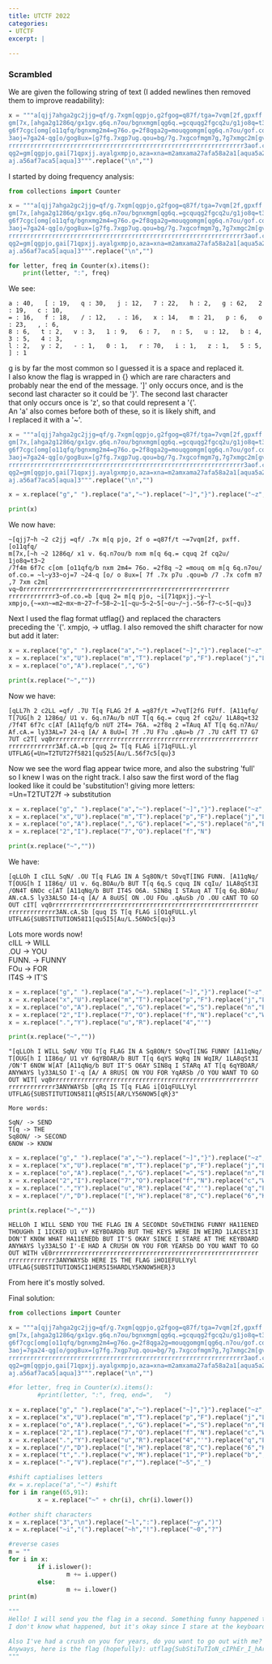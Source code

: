 ```yaml
---
title: UTCTF 2022
categories:
- UTCTF
excerpt: |
  
---
```



### Scrambled

We are given the following string of text (I added newlines then removed them to improve readability):

```python
x = """a[qjj7ahga2gc2jjg=qf/g.7xgm[qgpjo,g2fgog=q87f/tga=7vqm[2f,gpxff.g[o11qfq/
gm[7x,[ahga2g1286q/gx1gv.g6q.n7ou/bgnxmgm[qg6q.=gcquqg2fgcq2u/g1jo8q=t3a2g/7f4m
g6f7cgc[omg[o11qfq/bgnxmg2m4=g76o.g=2f8qga2g=mouqgomgm[qg6q.n7ou/gof.co.=galay3
3aoj=7ga24-qg[o/gog8ux=[g7fg.7xgp7ug.qou=bg/7g.7xgcofmgm7g,7g7xmgc2m[gvqa0rrrrr
rrrrrrrrrrrrrrrrrrrrrrrrrrrrrrrrrrrrrrrrrrrrrrrrrrrrrrrrrrrrrrrrr3aof.co.=bg[qu
qg2=gm[qgpjo,gai[71qpxjj.ayalgxmpjo,aza=xna=m2amxama27afa58a2a1[aqua5a2a5[aoua/
aj.a56af7aca5[aqua]3""".replace("\n","")
```

I started by doing frequency analysis:

```python
from collections import Counter

x = """a[qjj7ahga2gc2jjg=qf/g.7xgm[qgpjo,g2fgog=q87f/tga=7vqm[2f,gpxff.g[o11qfq/
gm[7x,[ahga2g1286q/gx1gv.g6q.n7ou/bgnxmgm[qg6q.=gcquqg2fgcq2u/g1jo8q=t3a2g/7f4m
g6f7cgc[omg[o11qfq/bgnxmg2m4=g76o.g=2f8qga2g=mouqgomgm[qg6q.n7ou/gof.co.=galay3
3aoj=7ga24-qg[o/gog8ux=[g7fg.7xgp7ug.qou=bg/7g.7xgcofmgm7g,7g7xmgc2m[gvqa0rrrrr
rrrrrrrrrrrrrrrrrrrrrrrrrrrrrrrrrrrrrrrrrrrrrrrrrrrrrrrrrrrrrrrrr3aof.co.=bg[qu
qg2=gm[qgpjo,gai[71qpxjj.ayalgxmpjo,aza=xna=m2amxama27afa58a2a1[aqua5a2a5[aoua/
aj.a56af7aca5[aqua]3""".replace("\n","")

for letter, freq in Counter(x).items(): 
    print(letter, ":", freq) 
```

We see:

```
a : 40,   [ : 19,   q : 30,   j : 12,   7 : 22,   h : 2,   g : 62,   2 : 19,   c : 10,   
= : 16,   f : 18,   / : 12,   . : 16,   x : 14,   m : 21,   p : 6,   o : 23,   , : 6,   
8 : 6,   t : 2,   v : 3,   1 : 9,   6 : 7,   n : 5,   u : 12,   b : 4,   3 : 5,   4 : 3,   
l : 2,   y : 2,   - : 1,   0 : 1,   r : 70,   i : 1,   z : 1,   5 : 5,   ] : 1
```

g is by far the most common so I guessed it is a space and replaced it. <br>
I also know the flag is wrapped in {} which are rare characters and <br>
probably near the end of the message. ']' only occurs once, and is the <br>
second last character so it could be '}'. The second last character <br>
that only occurs once is 'z', so that could represent a '{'. <br>
An 'a' also comes before both of these, so it is likely shift, and <br>
I replaced it with a '~'.

```python
x = """a[qjj7ahga2gc2jjg=qf/g.7xgm[qgpjo,g2fgog=q87f/tga=7vqm[2f,gpxff.g[o11qfq/
gm[7x,[ahga2g1286q/gx1gv.g6q.n7ou/bgnxmgm[qg6q.=gcquqg2fgcq2u/g1jo8q=t3a2g/7f4m
g6f7cgc[omg[o11qfq/bgnxmg2m4=g76o.g=2f8qga2g=mouqgomgm[qg6q.n7ou/gof.co.=galay3
3aoj=7ga24-qg[o/gog8ux=[g7fg.7xgp7ug.qou=bg/7g.7xgcofmgm7g,7g7xmgc2m[gvqa0rrrrr
rrrrrrrrrrrrrrrrrrrrrrrrrrrrrrrrrrrrrrrrrrrrrrrrrrrrrrrrrrrrrrrrr3aof.co.=bg[qu
qg2=gm[qgpjo,gai[71qpxjj.ayalgxmpjo,aza=xna=m2amxama27afa58a2a1[aqua5a2a5[aoua/
aj.a56af7aca5[aqua]3""".replace("\n","")

x = x.replace("g"," ").replace("a","~").replace("~]","}").replace("~z","{")

print(x)
```

We now have:

```
~[qjj7~h ~2 c2jj =qf/ .7x m[q pjo, 2f o =q87f/t ~=7vqm[2f, pxff. [o11qfq/ 
m[7x,[~h ~2 1286q/ x1 v. 6q.n7ou/b nxm m[q 6q.= cquq 2f cq2u/ 1jo8q=t3~2 
/7f4m 6f7c c[om [o11qfq/b nxm 2m4= 76o. =2f8q ~2 =mouq om m[q 6q.n7ou/ 
of.co.= ~l~y33~oj=7 ~24-q [o/ o 8ux=[ 7f .7x p7u .qou=b /7 .7x cofm m7 
,7 7xm c2m[ vq~0rrrrrrrrrrrrrrrrrrrrrrrrrrrrrrrrrrrrrrrrrrrrrrrrrrrrrrrrr
rrrrrrrrrrrrr3~of.co.=b [quq 2= m[q pjo, ~i[71qpxjj.~y~l 
xmpjo,{~=xn~=m2~mx~m~27~f~58~2~1[~qu~5~2~5[~ou~/~j.~56~f7~c~5[~qu}3
```

Next I used the flag format utflag{} and replaced the characters <br>
preceding the '{'. xmpjo, -> utflag. I also removed the shift 
character for now but add it later:

```python
x = x.replace("g"," ").replace("a","~").replace("~]","}").replace("~z","{")
x = x.replace("x","U").replace("m","T").replace("p","F").replace("j","L")
x = x.replace("o","A").replace(",","G")

print(x.replace("~",""))
```

Now we have:

```
[qLL7h 2 c2LL =qf/ .7U T[q FLAG 2f A =q87f/t =7vqT[2fG FUff. [A11qfq/ 
T[7UG[h 2 1286q/ U1 v. 6q.n7Au/b nUT T[q 6q.= cquq 2f cq2u/ 1LA8q=t32 
/7f4T 6f7c c[AT [A11qfq/b nUT 2T4= 76A. =2f8q 2 =TAuq AT T[q 6q.n7Au/ 
Af.cA.= ly33AL=7 24-q [A/ A 8uU=[ 7f .7U F7u .qAu=b /7 .7U cAfT T7 G7
7UT c2T[ vq0rrrrrrrrrrrrrrrrrrrrrrrrrrrrrrrrrrrrrrrrrrrrrrrrrrrrrrrrr
rrrrrrrrrrrrr3Af.cA.=b [quq 2= T[q FLAG i[71qFULL.yl 
UTFLAG{=Un=T2TUT27f5821[qu525[Au/L.56f7c5[qu}3
```

Now we see the word flag appear twice more, and also the substring 'full' <br>
so I knew I was on the right track. I also saw the first word of the flag <br>
looked like it could be 'substitution'! giving more letters: <br>
=Un=T2TUT27f -> substitution

```python
x = x.replace("g"," ").replace("a","~").replace("~]","}").replace("~z","{")
x = x.replace("x","U").replace("m","T").replace("p","F").replace("j","L")
x = x.replace("o","A").replace(",","G").replace("=","S").replace("n","B")
x = x.replace("2","I").replace("7","O").replace("f","N")

print(x.replace("~",""))
```

We have:

```
[qLLOh I cILL SqN/ .OU T[q FLAG IN A Sq8ON/t SOvqT[ING FUNN. [A11qNq/ 
T[OUG[h I 1I86q/ U1 v. 6q.BOAu/b BUT T[q 6q.S cquq IN cqIu/ 1LA8qSt3I 
/ON4T 6NOc c[AT [A11qNq/b BUT IT4S O6A. SIN8q I STAuq AT T[q 6q.BOAu/ 
AN.cA.S ly33ALSO I4-q [A/ A 8uUS[ ON .OU FOu .qAuSb /O .OU cANT TO GO 
OUT cIT[ vq0rrrrrrrrrrrrrrrrrrrrrrrrrrrrrrrrrrrrrrrrrrrrrrrrrrrrrrrrr
rrrrrrrrrrrrr3AN.cA.Sb [quq IS T[q FLAG i[O1qFULL.yl 
UTFLAG{SUBSTITUTION58I1[qu5I5[Au/L.56NOc5[qu}3
```

Lots more words now! <br>
cILL -> WILL  <br>
.OU -> YOU  <br>
FUNN. -> FUNNY  <br>
FOu -> FOR  <br>
IT4S -> IT'S  <br>

```python
x = x.replace("g"," ").replace("a","~").replace("~]","}").replace("~z","{")
x = x.replace("x","U").replace("m","T").replace("p","F").replace("j","L")
x = x.replace("o","A").replace(",","G").replace("=","S").replace("n","B")
x = x.replace("2","I").replace("7","O").replace("f","N").replace("c","W")
x = x.replace(".","Y").replace("u","R").replace("4","'")

print(x.replace("~",""))
```

```
"[qLLOh I WILL SqN/ YOU T[q FLAG IN A Sq8ON/t SOvqT[ING FUNNY [A11qNq/ 
T[OUG[h I 1I86q/ U1 vY 6qYBOAR/b BUT T[q 6qYS WqRq IN WqIR/ 1LA8qSt3I 
/ON'T 6NOW W[AT [A11qNq/b BUT IT'S O6AY SIN8q I STARq AT T[q 6qYBOAR/ 
ANYWAYS ly33ALSO I'-q [A/ A 8RUS[ ON YOU FOR YqARSb /O YOU WANT TO GO 
OUT WIT[ vq0rrrrrrrrrrrrrrrrrrrrrrrrrrrrrrrrrrrrrrrrrrrrrrrrrrrrrrrrr
rrrrrrrrrrrrr3ANYWAYSb [qRq IS T[q FLAG i[O1qFULLYyl 
UTFLAG{SUBSTITUTION58I1[qR5I5[AR/LY56NOW5[qR}3"
```

```
More words:

SqN/ -> SEND
T[q -> THE
Sq8ON/ -> SECOND
6NOW -> KNOW
```

```python
x = x.replace("g"," ").replace("a","~").replace("~]","}").replace("~z","{")
x = x.replace("x","U").replace("m","T").replace("p","F").replace("j","L")
x = x.replace("o","A").replace(",","G").replace("=","S").replace("n","B")
x = x.replace("2","I").replace("7","O").replace("f","N").replace("c","W")
x = x.replace(".","Y").replace("u","R").replace("4","'").replace("q","E")
x = x.replace("/","D").replace("[","H").replace("8","C").replace("6","K")

print(x.replace("~",""))
```

```
HELLOh I WILL SEND YOU THE FLAG IN A SECONDt SOvETHING FUNNY HA11ENED 
THOUGHh I 1ICKED U1 vY KEYBOARDb BUT THE KEYS WERE IN WEIRD 1LACESt3I 
DON'T KNOW WHAT HA11ENEDb BUT IT'S OKAY SINCE I STARE AT THE KEYBOARD 
ANYWAYS ly33ALSO I'-E HAD A CRUSH ON YOU FOR YEARSb DO YOU WANT TO GO 
OUT WITH vE0rrrrrrrrrrrrrrrrrrrrrrrrrrrrrrrrrrrrrrrrrrrrrrrrrrrrrrrrr
rrrrrrrrrrrrr3ANYWAYSb HERE IS THE FLAG iHO1EFULLYyl 
UTFLAG{SUBSTITUTION5CI1HER5I5HARDLY5KNOW5HER}3
```

From here it's mostly solved.


Final solution:

```python
from collections import Counter

x = """a[qjj7ahga2gc2jjg=qf/g.7xgm[qgpjo,g2fgog=q87f/tga=7vqm[2f,gpxff.g[o11qfq/
gm[7x,[ahga2g1286q/gx1gv.g6q.n7ou/bgnxmgm[qg6q.=gcquqg2fgcq2u/g1jo8q=t3a2g/7f4m
g6f7cgc[omg[o11qfq/bgnxmg2m4=g76o.g=2f8qga2g=mouqgomgm[qg6q.n7ou/gof.co.=galay3
3aoj=7ga24-qg[o/gog8ux=[g7fg.7xgp7ug.qou=bg/7g.7xgcofmgm7g,7g7xmgc2m[gvqa0rrrrr
rrrrrrrrrrrrrrrrrrrrrrrrrrrrrrrrrrrrrrrrrrrrrrrrrrrrrrrrrrrrrrrrr3aof.co.=bg[qu
qg2=gm[qgpjo,gai[71qpxjj.ayalgxmpjo,aza=xna=m2amxama27afa58a2a1[aqua5a2a5[aoua/
aj.a56af7aca5[aqua]3""".replace("\n","")

#for letter, freq in Counter(x).items(): 
        #print(letter, ":", freq, end=",   ") 

x = x.replace("g"," ").replace("a","~").replace("~]","}").replace("~z","{")
x = x.replace("x","U").replace("m","T").replace("p","F").replace("j","L")
x = x.replace("o","A").replace(",","G").replace("=","S").replace("n","B")
x = x.replace("2","I").replace("7","O").replace("f","N").replace("c","W")
x = x.replace(".","Y").replace("u","R").replace("4","'").replace("q","E")
x = x.replace("/","D").replace("[","H").replace("8","C").replace("6","K")
x = x.replace("t",".").replace("v","M").replace("1","P").replace("b",",")
x = x.replace("-","V").replace("r","").replace("~5","_")

#shift captialises letters
#x = x.replace("a","~") #shift
for i in range(65,91):
        x = x.replace("~" + chr(i), chr(i).lower())

#other shift characters
x = x.replace("3","\n").replace("~l",":").replace("~y",")")
x = x.replace("~i","(").replace("~h","!").replace("~0","?")

#reverse cases
m = ""
for i in x:
        if i.islower():
                m += i.upper()
        else:
                m += i.lower()
print(m)

"""
Hello! I will send you the flag in a second. Something funny happened though! I picked up my keyboard, but the keys were in weird places.
I don't know what happened, but it's okay since I stare at the keyboard anyways :)

Also I've had a crush on you for years, do you want to go out with me?
Anyways, here is the flag (hopefully): utflag{SubStiTuTIoN_cIPhEr_I_hArDLy_kNoW_hEr}
"""
```



